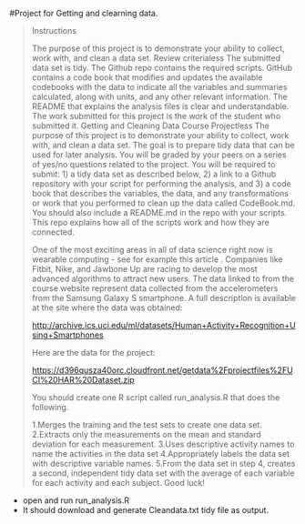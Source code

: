 
#Project for Getting and clearning data.

>Instructions
>
>The purpose of this project is to demonstrate your ability to collect, work with, and clean a data set.
>Review criterialess 
>The submitted data set is tidy.
>The Github repo contains the required scripts.
>GitHub contains a code book that modifies and updates the available codebooks with the data to indicate all the variables and summaries calculated, along with units, and any other relevant information.
>The README that explains the analysis files is clear and understandable.
>The work submitted for this project is the work of the student who submitted it.
>Getting and Cleaning Data Course Projectless 
>The purpose of this project is to demonstrate your ability to collect, work with, and clean a data set. The goal is to prepare tidy data that can be used for later analysis. You will be graded by your peers on a series of yes/no questions related to the project. You will be required to submit: 1) a tidy data set as described below, 2) a link to a Github repository with your script for performing the analysis, and 3) a code book that describes the variables, the data, and any transformations or work that you performed to clean up the data called CodeBook.md. You should also include a README.md in the repo with your scripts. This repo explains how all of the scripts work and how they are connected.
>
>One of the most exciting areas in all of data science right now is wearable computing - see for example this article . Companies like Fitbit, Nike, and Jawbone Up are racing to develop the most advanced algorithms to attract new users. The data linked to from the course website represent data collected from the accelerometers from the Samsung Galaxy S smartphone. A full description is available at the site where the data was obtained:
>
>http://archive.ics.uci.edu/ml/datasets/Human+Activity+Recognition+Using+Smartphones
>
>Here are the data for the project:
>
>https://d396qusza40orc.cloudfront.net/getdata%2Fprojectfiles%2FUCI%20HAR%20Dataset.zip
>
>You should create one R script called run_analysis.R that does the following.
>
>1.Merges the training and the test sets to create one data set.
>2.Extracts only the measurements on the mean and standard deviation for each measurement.
>3.Uses descriptive activity names to name the activities in the data set
>4.Appropriately labels the data set with descriptive variable names.
>5.From the data set in step 4, creates a second, independent tidy data set with the average of each variable for each activity and each subject.
>Good luck!

- open and run run_analysis.R
- It should download and generate Cleandata.txt tidy file as output.